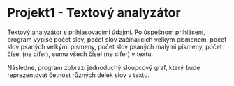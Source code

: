 # Projekt1 - Textový analyzátor

Textový analyzátor s prihlasovacími údajmi. Po úspešnom prihlásení, program vypíše počet slov, počet slov začínajících velkým písmenem, počet slov psaných velkými písmeny, počet slov psaných malými písmeny, počet čísel (ne cifer), sumu všech čísel (ne cifer) v textu.

Následne, program zobrazí jednoduchý sloupcový graf, který bude reprezentovat četnost různých délek slov v textu.
